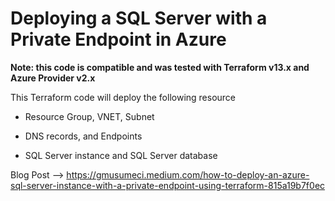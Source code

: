 # Deploying a SQL Server with a Private Endpoint in Azure

**Note: this code is compatible and was tested with Terraform v13.x and Azure Provider v2.x**

This Terraform code will deploy the following resource

* Resource Group, VNET, Subnet

* DNS records, and Endpoints

* SQL Server instance and SQL Server database

Blog Post --> https://gmusumeci.medium.com/how-to-deploy-an-azure-sql-server-instance-with-a-private-endpoint-using-terraform-815a19b7f0ec
